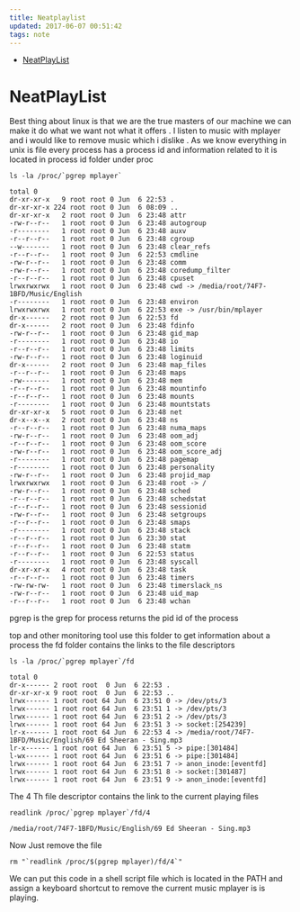 ```yaml
---
title: Neatplaylist
updated: 2017-06-07 00:51:42
tags: note
---
```


- [NeatPlayList](#orga6a3ae2)


<a id="orga6a3ae2"></a>

# NeatPlayList

Best thing about linux is that we are the true masters of our machine we can make it do what we want not what it offers . I listen to music with mplayer and i would like to remove music which i dislike . As we know everything in unix is file every process has a process id and information related to it is located in process id folder under proc

```shell
ls -la /proc/`pgrep mplayer`
```

    total 0
    dr-xr-xr-x   9 root root 0 Jun  6 22:53 .
    dr-xr-xr-x 224 root root 0 Jun  6 08:09 ..
    dr-xr-xr-x   2 root root 0 Jun  6 23:48 attr
    -rw-r--r--   1 root root 0 Jun  6 23:48 autogroup
    -r--------   1 root root 0 Jun  6 23:48 auxv
    -r--r--r--   1 root root 0 Jun  6 23:48 cgroup
    --w-------   1 root root 0 Jun  6 23:48 clear_refs
    -r--r--r--   1 root root 0 Jun  6 22:53 cmdline
    -rw-r--r--   1 root root 0 Jun  6 23:48 comm
    -rw-r--r--   1 root root 0 Jun  6 23:48 coredump_filter
    -r--r--r--   1 root root 0 Jun  6 23:48 cpuset
    lrwxrwxrwx   1 root root 0 Jun  6 23:48 cwd -> /media/root/74F7-1BFD/Music/English
    -r--------   1 root root 0 Jun  6 23:48 environ
    lrwxrwxrwx   1 root root 0 Jun  6 22:53 exe -> /usr/bin/mplayer
    dr-x------   2 root root 0 Jun  6 22:53 fd
    dr-x------   2 root root 0 Jun  6 23:48 fdinfo
    -rw-r--r--   1 root root 0 Jun  6 23:48 gid_map
    -r--------   1 root root 0 Jun  6 23:48 io
    -r--r--r--   1 root root 0 Jun  6 23:48 limits
    -rw-r--r--   1 root root 0 Jun  6 23:48 loginuid
    dr-x------   2 root root 0 Jun  6 23:48 map_files
    -r--r--r--   1 root root 0 Jun  6 23:48 maps
    -rw-------   1 root root 0 Jun  6 23:48 mem
    -r--r--r--   1 root root 0 Jun  6 23:48 mountinfo
    -r--r--r--   1 root root 0 Jun  6 23:48 mounts
    -r--------   1 root root 0 Jun  6 23:48 mountstats
    dr-xr-xr-x   5 root root 0 Jun  6 23:48 net
    dr-x--x--x   2 root root 0 Jun  6 23:48 ns
    -r--r--r--   1 root root 0 Jun  6 23:48 numa_maps
    -rw-r--r--   1 root root 0 Jun  6 23:48 oom_adj
    -r--r--r--   1 root root 0 Jun  6 23:48 oom_score
    -rw-r--r--   1 root root 0 Jun  6 23:48 oom_score_adj
    -r--------   1 root root 0 Jun  6 23:48 pagemap
    -r--------   1 root root 0 Jun  6 23:48 personality
    -rw-r--r--   1 root root 0 Jun  6 23:48 projid_map
    lrwxrwxrwx   1 root root 0 Jun  6 23:48 root -> /
    -rw-r--r--   1 root root 0 Jun  6 23:48 sched
    -r--r--r--   1 root root 0 Jun  6 23:48 schedstat
    -r--r--r--   1 root root 0 Jun  6 23:48 sessionid
    -rw-r--r--   1 root root 0 Jun  6 23:48 setgroups
    -r--r--r--   1 root root 0 Jun  6 23:48 smaps
    -r--------   1 root root 0 Jun  6 23:48 stack
    -r--r--r--   1 root root 0 Jun  6 23:30 stat
    -r--r--r--   1 root root 0 Jun  6 23:48 statm
    -r--r--r--   1 root root 0 Jun  6 22:53 status
    -r--------   1 root root 0 Jun  6 23:48 syscall
    dr-xr-xr-x   4 root root 0 Jun  6 23:48 task
    -r--r--r--   1 root root 0 Jun  6 23:48 timers
    -rw-rw-rw-   1 root root 0 Jun  6 23:48 timerslack_ns
    -rw-r--r--   1 root root 0 Jun  6 23:48 uid_map
    -r--r--r--   1 root root 0 Jun  6 23:48 wchan

pgrep is the grep for process returns the pid id of the process

top and other monitoring tool use this folder to get information about a process the fd folder contains the links to the file descriptors

```shell
ls -la /proc/`pgrep mplayer`/fd
```

    total 0
    dr-x------ 2 root root  0 Jun  6 22:53 .
    dr-xr-xr-x 9 root root  0 Jun  6 22:53 ..
    lrwx------ 1 root root 64 Jun  6 23:51 0 -> /dev/pts/3
    lrwx------ 1 root root 64 Jun  6 23:51 1 -> /dev/pts/3
    lrwx------ 1 root root 64 Jun  6 23:51 2 -> /dev/pts/3
    lrwx------ 1 root root 64 Jun  6 23:51 3 -> socket:[254239]
    lr-x------ 1 root root 64 Jun  6 22:53 4 -> /media/root/74F7-1BFD/Music/English/69 Ed Sheeran - Sing.mp3
    lr-x------ 1 root root 64 Jun  6 23:51 5 -> pipe:[301484]
    l-wx------ 1 root root 64 Jun  6 23:51 6 -> pipe:[301484]
    lrwx------ 1 root root 64 Jun  6 23:51 7 -> anon_inode:[eventfd]
    lrwx------ 1 root root 64 Jun  6 23:51 8 -> socket:[301487]
    lrwx------ 1 root root 64 Jun  6 23:51 9 -> anon_inode:[eventfd]

The 4 Th file descriptor contains the link to the current playing files

```shell
readlink /proc/`pgrep mplayer`/fd/4
```

    /media/root/74F7-1BFD/Music/English/69 Ed Sheeran - Sing.mp3

Now Just remove the file

```shell
rm "`readlink /proc/$(pgrep mplayer)/fd/4`"
```

We can put this code in a shell script file which is located in the PATH and assign a keyboard shortcut to remove the current music mplayer is is playing.

